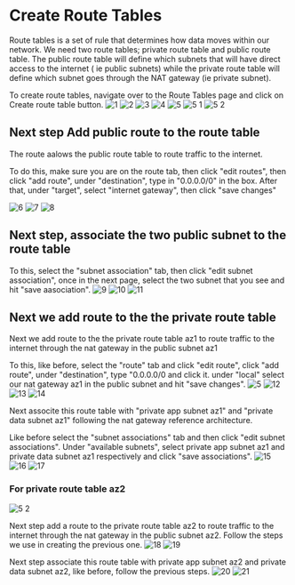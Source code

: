 # Create Route Tables

Route tables is a set of rule that determines how data moves within our network. We need two route tables; private route table and public route table. The public route table will define which subnets that will have direct access to the internet ( ie public subnets) while the private route table will define which subnet goes through the NAT gateway (ie private subnet).

To create route tables, navigate over to the Route Tables page and click on Create route table button.
![1](https://github.com/atharva5683/Hosting-WordPress-on-AWS-with-a-Secure-Three-Tier-VPC/assets/160429511/66f0a16d-fe9b-43c7-9d14-a12012d66b13)
![2](https://github.com/atharva5683/Hosting-WordPress-on-AWS-with-a-Secure-Three-Tier-VPC/assets/160429511/b17664c4-fda3-4c3f-8d86-56c098db16cf)
![3](https://github.com/atharva5683/Hosting-WordPress-on-AWS-with-a-Secure-Three-Tier-VPC/assets/160429511/a553a2f4-5aef-4e43-86bf-8e232ac53fcd)
![4](https://github.com/atharva5683/Hosting-WordPress-on-AWS-with-a-Secure-Three-Tier-VPC/assets/160429511/68ff068b-3ea4-490a-933c-493c73c711e7)
![5](https://github.com/atharva5683/Hosting-WordPress-on-AWS-with-a-Secure-Three-Tier-VPC/assets/160429511/8adff94c-4e6b-45b0-8a8c-3f7388690207)
![5 1](https://github.com/atharva5683/Hosting-WordPress-on-AWS-with-a-Secure-Three-Tier-VPC/assets/160429511/c37977d2-ebdc-4a88-97dd-5c743bfb9918)
![5 2](https://github.com/atharva5683/Hosting-WordPress-on-AWS-with-a-Secure-Three-Tier-VPC/assets/160429511/9d123d3b-c4e9-4c88-ae51-61979f99353c)

## Next step Add public route to the route table
The route aalows the public route table to route traffic to the internet.

To do this, make sure you are on the route tab, then click "edit routes", then click "add route", under "destination", type in "0.0.0.0/0" in the box. After that, under "target", select "internet gateway", then click "save changes"

![6](https://github.com/atharva5683/Hosting-WordPress-on-AWS-with-a-Secure-Three-Tier-VPC/assets/160429511/83dacd0b-ff8b-46ca-af75-3444baa0e8e3)
![7](https://github.com/atharva5683/Hosting-WordPress-on-AWS-with-a-Secure-Three-Tier-VPC/assets/160429511/86dbf6bd-5893-4a1b-a36c-9f0883a4a1e0)
![8](https://github.com/atharva5683/Hosting-WordPress-on-AWS-with-a-Secure-Three-Tier-VPC/assets/160429511/319f511e-2bd2-4978-814c-71e2cd8af9be)

## Next step, associate the two public subnet to the route table
To this, select the "subnet association" tab, then click "edit subnet association", once in the next page, select the two subnet that you see and hit "save aasociation".
![9](https://github.com/atharva5683/Hosting-WordPress-on-AWS-with-a-Secure-Three-Tier-VPC/assets/160429511/34a76a4f-c510-4e7f-b346-e20ed03ef6a8)
![10](https://github.com/atharva5683/Hosting-WordPress-on-AWS-with-a-Secure-Three-Tier-VPC/assets/160429511/2869620c-d546-4592-b67f-595545460b72)
![11](https://github.com/atharva5683/Hosting-WordPress-on-AWS-with-a-Secure-Three-Tier-VPC/assets/160429511/b8c7c7ec-2415-45ea-8c7d-04869d2798b2)

## Next we add route to the the private route table

Next we add route to the the private route table az1 to route traffic to the internet through the nat gateway in the public subnet az1

To this, like before, select the "route" tab and click "edit route", click "add route", under "destination", type "0.0.0.0/0 and click it. under "local" select our nat gateway az1 in the public subnet and hit "save changes".
![5](https://github.com/atharva5683/Hosting-WordPress-on-AWS-with-a-Secure-Three-Tier-VPC/assets/160429511/8adff94c-4e6b-45b0-8a8c-3f7388690207)
![12](https://github.com/atharva5683/Hosting-WordPress-on-AWS-with-a-Secure-Three-Tier-VPC/assets/160429511/00b01468-4e59-4b7f-acab-b98d29fb205c)
![13](https://github.com/atharva5683/Hosting-WordPress-on-AWS-with-a-Secure-Three-Tier-VPC/assets/160429511/130e4e60-0f71-4696-a84f-4bc9b87f3895)
![14](https://github.com/atharva5683/Hosting-WordPress-on-AWS-with-a-Secure-Three-Tier-VPC/assets/160429511/c07f0fd1-e557-441e-ab09-7ccc20f1982d)

Next associte this route table with "private app subnet az1" and "private data subnet az1" following the nat gateway reference architecture.

Like before select the "subnet associations" tab and then click "edit subnet associations". Under "available subnets", select private app subnet az1 and private data subnet az1 respectively and click "save associations".
![15](https://github.com/atharva5683/Hosting-WordPress-on-AWS-with-a-Secure-Three-Tier-VPC/assets/160429511/50fb2903-43cc-4e19-bd8b-ee5fb2aad611)
![16](https://github.com/atharva5683/Hosting-WordPress-on-AWS-with-a-Secure-Three-Tier-VPC/assets/160429511/3dba05e2-7ccd-41f0-8e72-6486b477700c)
![17](https://github.com/atharva5683/Hosting-WordPress-on-AWS-with-a-Secure-Three-Tier-VPC/assets/160429511/f55906ce-a6cc-4552-9268-a05ec5adf012)

### For private route table az2

![5 2](https://github.com/atharva5683/Hosting-WordPress-on-AWS-with-a-Secure-Three-Tier-VPC/assets/160429511/9d123d3b-c4e9-4c88-ae51-61979f99353c)

Next step add a route to the private route table az2 to route traffic to the internet through the nat gateway in the public subnet az2. Follow the steps we use in creating the previous one.
![18](https://github.com/atharva5683/Hosting-WordPress-on-AWS-with-a-Secure-Three-Tier-VPC/assets/160429511/f2967cc0-c848-4160-85f3-1cb280c2d9dd)
![19](https://github.com/atharva5683/Hosting-WordPress-on-AWS-with-a-Secure-Three-Tier-VPC/assets/160429511/36275220-5690-4efd-907b-89a6941a36be)


Next step associate this route table with private app subnet az2 and private data subnet az2, like before, follow the previous steps.
![20](https://github.com/atharva5683/Hosting-WordPress-on-AWS-with-a-Secure-Three-Tier-VPC/assets/160429511/cdbc174f-d197-4a2f-92ae-52b241d3a057)
![21](https://github.com/atharva5683/Hosting-WordPress-on-AWS-with-a-Secure-Three-Tier-VPC/assets/160429511/0bb15425-f31c-4cb6-bc78-cd04c8dd8b54)
